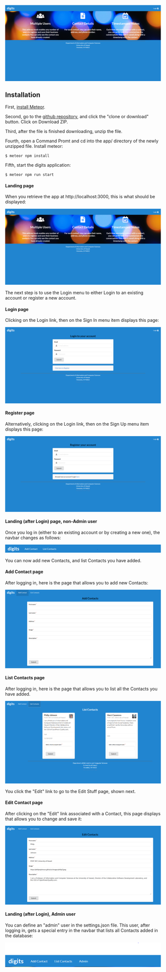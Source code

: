 <img src="doc/landing.PNG">

## Installation

First, [install Meteor](https://www.meteor.com/install).

Second, go to the [github repository](https://github.com/isaiahstarkey/digits), and click the "clone or download" button. Click on Download ZIP.

Third, after the file is finished downloading, unzip the file.

Fourth, open a Command Promt and cd into the app/ directory of the newly unzipped file. Install meteor:


```
$ meteor npm install
```

Fifth, start the digits application:

```
$ meteor npm run start
```

#### Landing page

When you retrieve the app at http://localhost:3000, this is what should be displayed:

<img src="doc/landing.PNG">

The next step is to use the Login menu to either Login to an existing account or register a new account.

#### Login page

Clicking on the Login link, then on the Sign In menu item displays this page:

<img src="doc/signin.PNG">

#### Register page

Alternatively, clicking on the Login link, then on the Sign Up menu item displays this page:

<img src="doc/register.PNG">

#### Landing (after Login) page, non-Admin user

Once you log in (either to an existing account or by creating a new one), the navbar changes as follows:

<img src="doc/postsignin.PNG">

You can now add new Contacts, and list Contacts you have added. 

#### Add Contact page

After logging in, here is the page that allows you to add new Contacts:

<img src="doc/add.PNG">

#### List Contacts page

After logging in, here is the page that allows you to list all the Contacts you have added.

<img src="doc/list.PNG">

You click the "Edit" link to go to the Edit Stuff page, shown next.

#### Edit Contact page

After clicking on the "Edit" link associated with a Contact, this page displays that allows you to change and save it:

<img src="doc/edit.PNG">

#### Landing (after Login), Admin user

You can define an "admin" user in the settings.json file. This user, after logging in, gets a special entry in the navbar that lists all Contacts added in the database:

<img src="doc/admin.PNG">
